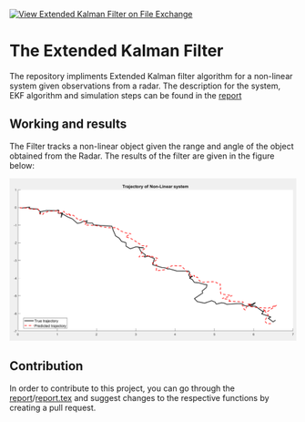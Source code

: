 [![View Extended Kalman Filter on File Exchange](https://www.mathworks.com/matlabcentral/images/matlab-file-exchange.svg)](https://www.mathworks.com/matlabcentral/fileexchange/97417-extended-kalman-filter)
# The Extended Kalman Filter
The repository impliments Extended Kalman filter algorithm for a non-linear system given observations from a radar. The description for the system, EKF algorithm and simulation steps can be found in the [report](Report/report.pdf) 

## Working and results
The Filter tracks a non-linear object given the range and angle of the object obtained from the Radar. The results of the filter are given in the figure below: 

![EKF results](simulation/results.png)

## Contribution 
In order to contribute to this project, you can go through the [report](Report/report.pdf)/[report.tex](Report/report.tex) and suggest changes to the respective functions by creating a pull request. 

